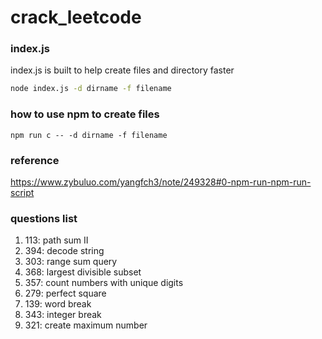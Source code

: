 # crack_leetcode

### index.js
index.js is built to help create files and directory faster
```bash
node index.js -d dirname -f filename
```
### how to use npm to create files
```
npm run c -- -d dirname -f filename
```

### reference
https://www.zybuluo.com/yangfch3/note/249328#0-npm-run-npm-run-script

### questions list

1. 113: path sum II
2. 394: decode string
3. 303: range sum query
4. 368: largest divisible subset
5. 357: count numbers with unique digits
6. 279: perfect square
7. 139: word break
8. 343: integer break
9. 321: create maximum number

